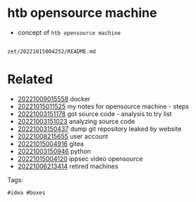 # htb opensource machine

- concept of `htb opensource machine`

```
```

` zet/20221015004252/README.md `

# Related

- [20221009015558](/zet/20221009015558/README.md) docker
- [20221015011525](/zet/20221015011525/README.md) my notes for opensource machine - steps
- [20221003151178](/zet/20221003151178/README.md) got source code - analysis to try list
- [20221003151023](/zet/20221003151023/README.md) analyzing source code
- [20221003150437](/zet/20221003150437/README.md) dump git repository leaked by website
- [20221008215655](/zet/20221008215655/README.md) user account
- [20221015004916](/zet/20221015004916/README.md) gitea
- [20221003150946](/zet/20221003150946/README.md) python
- [20221015004120](/zet/20221015004120/README.md) ippsec video opensource
- [20221006213414](/zet/20221006213414/README.md) retired machines

Tags:

    #idea #boxes
